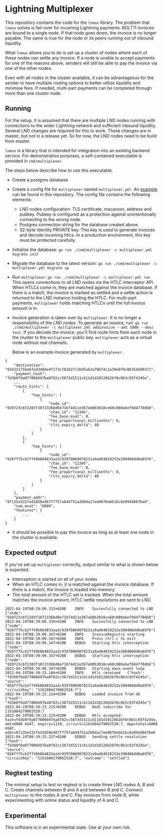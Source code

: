 # Lightning Multiplexer

This repository contains the code for the `lnmux` library. The problem that `lnmux` solves is fail-over for incoming Lightning payments. BOLT11 invoices are bound to a single node. If that node goes down, the invoice is no longer payable. The same is true for the node or its peers running out of inbound liquidity.

What `lnmux` allows you to do is set up a cluster of nodes where each of these nodes can settle any invoice. If a node is unable to accept payments for one of the reasons above, senders will still be able to pay the invoice via one of the other nodes.

Even with all nodes in the cluster available, it can be advantageous for the sender to have multiple routing options to better utilize liquidity and minimise fees. If needed, multi-part payments can be completed through more than one cluster node.

## Running

For the setup, it is assumed that there are multiple LND nodes running with connections to the wider Lightning network and sufficient inbound liquidity. Several LND changes are required for this to work. These changes are in master, but not in a release yet. So for now, the LND nodes need to be build from master.

`lnmux` is a library that is intended for integration into an existing backend service. For demonstration purposes, a self-contained executable is provided in `cmd/multiplexer`.

The steps below describe how to use this executable.

* Create a postgres database

* Create a config file for `multiplexer` named `multiplexer.yml`. An [example](multiplexer.yml.example) can be found in this repository. The config file contains the following elements:
  * LND nodes configuration: TLS certificate, macaroon, address and pubkey. Pubkey is configured as a protection against unintentionally connecting to the wrong node.
  * Postgres connection string for the database created above.
  * 32-byte Identity PRIVATE key. This key is used to generate invoices and decode incoming htlcs. In a production environment, this key must be protected carefully.

* Initialize the database: `go run ./cmd/multiplexer -c multiplexer.yml migrate init`

* Migrate the database to the latest version: `go run ./cmd/multiplexer -c multiplexer.yml migrate up`

* Run `multiplexer`: `go run ./cmd/multiplexer -c multiplexer.yml run`. This opens connections to all LND nodes via the HTLC interceptor API. When HTLCs come in, they are matched against the invoice database. If there is a match, the invoice is marked as settled and a settle action is returned to the LND instance holding the HTLC. For multi-part payments, `multiplexer` holds matching HTLCs until the full invoice amount is in.

* Invoice generation is taken over by `multiplexer`. It is no longer a responsibility of the LND nodes. To generate an invoice, run: `go run ./cmd/multiplexer -c multiplexer.yml addinvoice --amt 5000 --desc test`. If you decode the invoice, you'll find route hints from each node in the cluster to the `multiplexer` public key. `multiplexer` acts as a virtual node without real channels.

  Below is an example invoice generated by `multiplexer`.
```
{
    "destination": "03422175ba6fed348de4f273cf81627c26d5ab2a78bfdc1a39e6f9c06354dd9371",
    "payment_hash": "fd3b0f9a077006697ba8f82cc5673d1511cb11d1d1012662bf0c0b3c93f4245e",
    ...
    "route_hints": [
        {
            "hop_hints": [
                {
                    "node_id": "020723c6f2203f1072336bd0e71bf4d11e367ab0b3010ce60c080abef0d4770db8",
                    "chan_id": "12345",
                    "fee_base_msat": 0,
                    "fee_proportional_millionths": 0,
                    "cltv_expiry_delta": 40
                }
            ]
        },
        {
            "hop_hints": [
                {
                    "node_id": "026ff75cb2ff49b864833aa3c93970069070231a9ad64819252e190406dd0a6976",
                    "chan_id": "12345",
                    "fee_base_msat": 0,
                    "fee_proportional_millionths": 0,
                    "cltv_expiry_delta": 40
                }
            ]
        }
    ],
    "payment_addr": "8f135e331fed1858e467f775fa644751a2b0da17ee0676ebb1bc8a994d667be6",
    "num_msat": "6000",
    "features": {
        ...
    }
}
```

* It should be possible to pay this invoice as long as at least one node in the cluster is available.

## Expected output

If you've set up `multiplexer` correctly, output similar to what is shown below is expected.
* Interception is started on all of your nodes
* When an HTLC comes in, it is matched against the invoice database. If there is a match, the invoice is loaded into memory.
* The total amount of the HTLC set is tracked. When the total amount matches the invoice amount, HTLC settle resolutions are sent to LND.

```
2022-04-19T08:39:09.333+0200	INFO	Succesfully connected to LND	{"node": "020723c6f2203f1072336bd0e71bf4d11e367ab0b3010ce60c080abef0d4770db8"}
2022-04-19T08:39:09.339+0200	INFO	Succesfully connected to LND	{"node": "026ff75cb2ff49b864833aa3c93970069070231a9ad64819252e190406dd0a6976"}
2022-04-19T08:39:09.347+0200	INFO	InvoiceRegistry starting
2022-04-19T08:39:09.347+0200	INFO	Press ctrl-c to exit
2022-04-19T08:39:09.347+0200	DEBUG	Starting htlc interception	{"node": "026ff75cb2ff49b864833aa3c93970069070231a9ad64819252e190406dd0a6976"}
2022-04-19T08:39:09.347+0200	DEBUG	Starting htlc interception	{"node": "020723c6f2203f1072336bd0e71bf4d11e367ab0b3010ce60c080abef0d4770db8"}
2022-04-19T08:39:09.347+0200	DEBUG	Starting main event loop
2022-04-19T08:39:23.166+0200	INFO	Htlc received	{"hash": "fd3b0f9a077006697ba8f82cc5673d1511cb11d1d1012662bf0c0b3c93f4245e", "source": "026ff75cb2ff49b864833aa3c93970069070231a9ad64819252e190406dd0a6976", "circuitKey": "1161084279062528:7"}
2022-04-19T08:39:23.224+0200	DEBUG	Loaded invoice from db	{"hash": "fd3b0f9a077006697ba8f82cc5673d1511cb11d1d1012662bf0c0b3c93f4245e"}
2022-04-19T08:39:23.225+0200	DEBUG	Hodl subscribe for 1161084279062528:7
2022-04-19T08:39:23.225+0200	DEBUG	Htlc accepted: hash=fd3b0f9a077006697ba8f82cc5673d1511cb11d1d1012662bf0c0b3c93f4245e, amt=6000 mSAT, expiry=1110, circuit=1161084279062528:7, mpp=total=6000 mSAT, addr=8f135e331fed1858e467f775fa644751a2b0da17ee0676ebb1bc8a994d667be6
2022-04-19T08:39:23.237+0200	DEBUG	Sending settle resolution	{"hash": "fd3b0f9a077006697ba8f82cc5673d1511cb11d1d1012662bf0c0b3c93f4245e", "source": "026ff75cb2ff49b864833aa3c93970069070231a9ad64819252e190406dd0a6976", "circuitKey": "1161084279062528:7", "outcome": "settled"}
```

## Regtest testing

The minimal setup to test on regtest is to create three LND nodes A, B and C. Create channels between B and A and between B and C. Connect `multiplexer` to the nodes A and C. Pay invoices from node B, while experimenting with online status and liquidity of A and C.

## Experimental

This software is in an experimental state. Use at your own risk.

